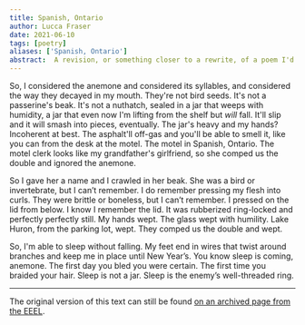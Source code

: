 ```yaml
---
title: Spanish, Ontario
author: Lucca Fraser
date: 2021-06-10
tags: [poetry]
aliases: ['Spanish, Ontario']
abstract:  A revision, or something closer to a rewrite, of a poem I'd published in 2014 in The Electric Encyclopedia of Experimental Literature (EEEL), now sadly defunct, under the title "If You're a Woman and You Feel Like This When You're Alone at Night, It's not Just You". The title came from a clickbait poetry exercise suggested somewhere on surrealist poetry tumblr. A fun scene. Seemed funny at the time.
---
```


So, I considered the anemone and considered its syllables, and considered the way they decayed in my mouth. They're not bird seeds. It's not a passerine's beak. It's not a nuthatch, sealed in a jar that weeps with humidity, a jar that even now I'm lifting from the shelf but _will_ fall. It'll slip and it will smash into pieces, eventually. The jar's heavy and my hands? Incoherent at best. The asphalt'll off-gas and you'll be able to smell it, like you can from the desk at the motel. The motel in Spanish, Ontario. The motel clerk looks like my grandfather's girlfriend, so she comped us the double and ignored the anemone.

So I gave her a name and I crawled in her beak. She was a bird or invertebrate, but I can’t remember. I do remember pressing my flesh into curls. They were brittle or boneless, but I can’t remember. I pressed on the lid from below. I know I remember the lid. It was rubberized ring-locked and perfectly perfectly still. My hands wept. The glass wept with humility. Lake Huron, from the parking lot, wept. They comped us the double and wept.

So, I'm able to sleep without falling. My feet end in wires that twist around branches and keep me in place until New Year’s. You know sleep is coming, anemone. The first day you bled you were certain. The first time you braided your hair. Sleep is not a jar. Sleep is the enemy’s well-threaded ring. 


---

The original version of this text can still be found 
[on an archived page from the EEEL](https://web.archive.org/web/20140714130912/http://theneweryork.com/if-youre-a-woman-and-youve-felt-like-this-when-youre-alone-at-night-its-not-just-you-olivia-fraser/).